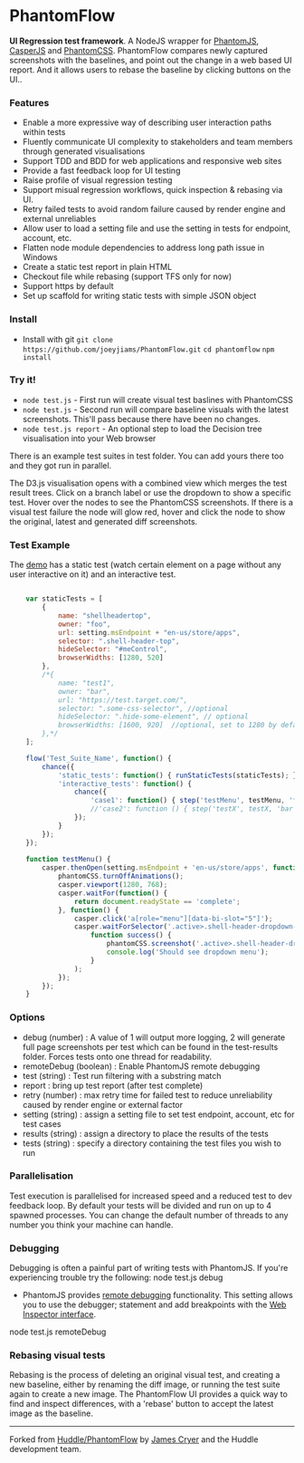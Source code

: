 PhantomFlow
===========

**UI Regression test framework**. A NodeJS wrapper for [PhantomJS](http://github.com/ariya/phantomjs/), [CasperJS](http://github.com/n1k0/casperjs) and [PhantomCSS](http://github.com/Huddle/PhantomCSS). PhantomFlow compares newly captured screenshots with the baselines, and point out the change in a web based UI report. And it allows users to rebase the baseline by clicking buttons on the UI..

### Features

* Enable a more expressive way of describing user interaction paths within tests
* Fluently communicate UI complexity to stakeholders and team members through generated visualisations
* Support TDD and BDD for web applications and responsive web sites
* Provide a fast feedback loop for UI testing
* Raise profile of visual regression testing
* Support misual regression workflows, quick inspection & rebasing via UI.
* Retry failed tests to avoid random failure caused by render engine and external unreliables
* Allow user to load a setting file and use the setting in tests for endpoint, account, etc.
* Flatten node module dependencies to address long path issue in Windows
* Create a static test report in plain HTML
* Checkout file while rebasing (support TFS only for now)
* Support https by default
* Set up scaffold for writing static tests with simple JSON object

### Install

* Install with git 
`git clone https://github.com/joeyjiams/PhantomFlow.git` 
`cd phantomflow` 
`npm install`

### Try it!

* `node test.js` - First run will create visual test baslines with PhantomCSS
* `node test.js` - Second run will compare baseline visuals with the latest screenshots. This'll pass because there have been no changes.
* `node test.js report` - An optional step to load the Decision tree visualisation into your Web browser

There is an example test suites in test folder. You can add yours there too and they got run in parallel.

The D3.js visualisation opens with a combined view which merges the test result trees. Click on a branch label or use the dropdown to show a specific test. Hover over the nodes to see the PhantomCSS screenshots. If there is a visual test failure the node will glow red, hover and click the node to show the original, latest and generated diff screenshots.

### Test Example

The [demo](http://github.com/joeyjiams/PhantomFlow/tree/master/test/example.test.js) has a static test (watch certain element on a page without any user interactive on it) and an interactive test.

```javascript

    var staticTests = [
        {
            name: "shellheadertop",
            owner: "foo",
            url: setting.msEndpoint + "en-us/store/apps",
            selector: ".shell-header-top",
			hideSelector: "#meControl",
            browserWidths: [1280, 520]
        },
        /*{
            name: "test1",
            owner: "bar",
            url: "https://test.target.com/",
            selector: ".some-css-selector", //optional
			hideSelector: ".hide-some-element", // optional
            browserWidths: [1600, 920]  //optional, set to 1280 by default
        },*/
    ];

	flow('Test_Suite_Name', function() {
        chance({
            'static_tests': function() { runStaticTests(staticTests); }, // register all static tests
            'interactive_tests': function() {
                chance({
                    'case1': function() { step('testMenu', testMenu, 'foo') }, // register interactive tests
                    //'case2': function () { step('testX', testX, 'bar') },
                });
            }
        });
    });
	
	function testMenu() {
        casper.thenOpen(setting.msEndpoint + 'en-us/store/apps', function () {  //setting object comes from testSetting.json
            phantomCSS.turnOffAnimations();
            casper.viewport(1280, 768);
            casper.waitFor(function() {
                return document.readyState == 'complete';
            }, function() {
                casper.click('a[role="menu"][data-bi-slot="5"]');
                casper.waitForSelector('.active>.shell-header-dropdown-content',
                    function success() {
                        phantomCSS.screenshot('.active>.shell-header-dropdown-content', 'menu-dropdown');
                        console.log('Should see dropdown menu');
                    }
                );
            });
        });
    }

```

### Options

* debug (number) : A value of 1 will output more logging, 2 will generate full page screenshots per test which can be found in the test-results folder.  Forces tests onto one thread for readability.
* remoteDebug (boolean) : Enable PhantomJS remote debugging
* test (string) : Test run filtering with a substring match
* report : bring up test report (after test complete)
* retry (number) : max retry time for failed test to reduce unreliability caused by render engine or external factor
* setting (string) : assign a setting file to set test endpoint, account, etc for test cases
* results (string) : assign a directory to place the results of the tests
* tests (string) : specify a directory containing the test files you wish to run

### Parallelisation

Test execution is parallelised for increased speed and a reduced test to dev feedback loop. By default your tests will be divided and run on up to 4 spawned processes.  You can change the default number of threads to any number you think your machine can handle.

### Debugging

Debugging is often a painful part of writing tests with PhantomJS.  If you're experiencing trouble try the following:
node test.js debug

* PhantomJS provides [remote debugging](https://github.com/ariya/phantomjs/wiki/Troubleshooting#remote-debugging) functionality.  This setting allows you to use the debugger; statement and add breakpoints with the [Web Inspector interface](https://www.webkit.org/blog/1620/webkit-remote-debugging/).  

node test.js remoteDebug

### Rebasing visual tests

Rebasing is the process of deleting an original visual test, and creating a new baseline, either by renaming the diff image, or running the test suite again to create a new image.  The PhantomFlow UI provides a quick way to find and inspect differences, with a 'rebase' button to accept the latest image as the baseline.

--------------------------------------

Forked from [Huddle/PhantomFlow](https://github.com/Huddle/PhantomFlow) by [James Cryer](http://github.com/jamescryer) and the Huddle development team.
